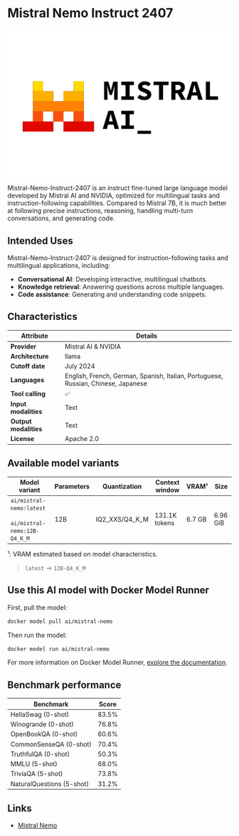# Mistral Nemo Instruct 2407

![logo](https://github.com/docker/model-cards/raw/refs/heads/main/logos/mistral-280x184-overview@2x.svg)

Mistral-Nemo-Instruct-2407 is an instruct fine-tuned large language model developed by Mistral AI and NVIDIA, optimized for multilingual tasks and instruction-following capabilities.
Compared to Mistral 7B, it is much better at following precise instructions, reasoning, handling multi-turn conversations, and generating code.

## Intended Uses

Mistral-Nemo-Instruct-2407 is designed for instruction-following tasks and multilingual applications, including:

- **Conversational AI**: Developing interactive, multilingual chatbots.
- **Knowledge retrieval**: Answering questions across multiple languages.
- **Code assistance**: Generating and understanding code snippets.

## Characteristics

| Attribute             | Details                                                                                 |
|-----------------------|-----------------------------------------------------------------------------------------|
| **Provider**          | Mistral AI & NVIDIA                                                                     |
| **Architecture**      | llama                                                                                   |
| **Cutoff date**       | July 2024                                                                               |
| **Languages**         | English, French, German, Spanish, Italian, Portuguese, Russian, Chinese, Japanese       |
| **Tool calling**      | ✅                                                                                      |
| **Input modalities**  | Text                                                                                    |
| **Output modalities** | Text                                                                                    |
| **License**           | Apache 2.0                                                                              |

## Available model variants

| Model variant | Parameters | Quantization | Context window | VRAM¹ | Size |
|---------------|------------|--------------|----------------|------|-------|
| `ai/mistral-nemo:latest`<br><br>`ai/mistral-nemo:12B-Q4_K_M` | 12B | IQ2_XXS/Q4_K_M | 131.1K tokens | 6.7 GB | 6.96 GiB |

¹: VRAM estimated based on model characteristics.

> `latest` → `12B-Q4_K_M`

## Use this AI model with Docker Model Runner

First, pull the model:

```bash
docker model pull ai/mistral-nemo
```

Then run the model:

```bash
docker model run ai/mistral-nemo
```

For more information on Docker Model Runner, [explore the documentation](https://docs.docker.com/desktop/features/model-runner/).

## Benchmark performance

| Benchmark                   | Score |
|-----------------------------|-------|
| HellaSwag (0-shot)          | 83.5% |
| Winogrande (0-shot)         | 76.8% |
| OpenBookQA (0-shot)         | 60.6% |
| CommonSenseQA (0-shot)      | 70.4% |
| TruthfulQA (0-shot)         | 50.3% |
| MMLU (5-shot)               | 68.0% |
| TriviaQA (5-shot)           | 73.8% |
| NaturalQuestions (5-shot)   | 31.2% |

## Links

- [Mistral Nemo](https://mistral.ai/news/mistral-nemo)

